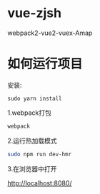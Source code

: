 # vue-zjsh
webpack2-vue2-vuex-Amap

# 如何运行项目

安装:

```
sudo yarn install
```

1.webpack打包

```bash
webpack

```
2.运行热加载模式

```bash
sudo npm run dev-hmr

```

3.在浏览器中打开

[http://localhost:8080/](http://localhost:8080/)